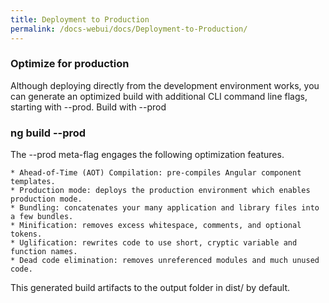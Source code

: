 ```yaml
---
title: Deployment to Production
permalink: /docs-webui/docs/Deployment-to-Production/
---
```


### Optimize for production

Although deploying directly from the development environment works, you can generate an optimized build with additional CLI command line flags, starting with --prod.
Build with --prod

      

### ng build --prod

The --prod meta-flag engages the following optimization features.

    * Ahead-of-Time (AOT) Compilation: pre-compiles Angular component templates.
    * Production mode: deploys the production environment which enables production mode.
    * Bundling: concatenates your many application and library files into a few bundles.
    * Minification: removes excess whitespace, comments, and optional tokens.
    * Uglification: rewrites code to use short, cryptic variable and function names.
    * Dead code elimination: removes unreferenced modules and much unused code.

This generated build artifacts to the output folder in dist/ by default.